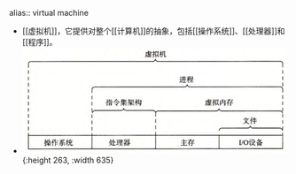 alias:: virtual machine

- [[虚拟机]]，它提供对整个[[计算机]]的抽象，包括[[操作系统]]、[[处理器]]和[[程序]]。
- ![image.png](../assets/image_1700233193346_0.png){:height 263, :width 635}